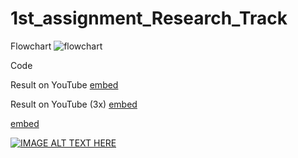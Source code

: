 # 1st_assignment_Research_Track
Flowchart
![flowchart](https://i.gyazo.com/76ef7e55b41c18801a2076f8d6e37c61.jpg)

Code


Result on YouTube
[embed](https://www.youtube.com/watch?v=7eQLzrq4qyo)

Result on YouTube (3x)
[embed](https://www.youtube.com/watch?v=atDz4uObtVs)

[embed](https://www.youtube.com/watch?v=M7lc1UVf-VE)

[![IMAGE ALT TEXT HERE](http://img.youtube.com/vi/YOUTUBE_VIDEO_ID_HERE/0.jpg)](https://www.youtube.com/watch?v=atDz4uObtVs)
